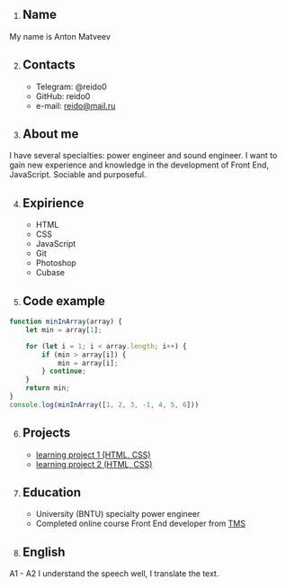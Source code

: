 1. ## **Name**

My name is Anton Matveev

2. ## **Contacts**

    * Telegram: @reido0
	* GitHub: reido0
	* e-mail: reido@mail.ru

3. ## **About me**

I have several specialties: power engineer and sound engineer. I want to gain new experience and knowledge in the development of Front End, JavaScript. Sociable and purposeful.

4. ## **Expirience**

    * HTML
    * CSS
    * JavaScript
    * Git
    * Photoshop
    * Cubase

5. ## **Code example**

```javascript
function minInArray(array) {
    let min = array[1];

    for (let i = 1; i < array.length; i++) {
        if (min > array[i]) {
            min = array[i];
        } continue;
    }
    return min;
}
console.log(minInArray([1, 2, 3, -1, 4, 5, 6]))
```
6. ## **Projects**

    * [learning project 1 (HTML, CSS)](https://github.com/reido0/FE12-wk-1-Matveev-Anton.git)
    * [learning project 2 (HTML, CSS)](https://github.com/reido0/FE12-wk-2-Matveev-Anton.git)

7. ## **Education**

    * University (BNTU) specialty power engineer
    * Completed online course Front End developer from [TMS](https://teachmeskills.by/kursy-programmirovaniya/frontend-html-css-javascript-minsk)

8. ## **English**

A1 - A2
I understand the speech well, I translate the text.


